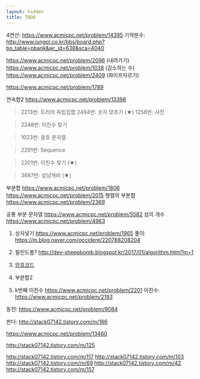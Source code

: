 ```yaml
---
layout: hidden
title: TODO
---
```

4연산: https://www.acmicpc.net/problem/14395
기약분수: http://www.jungol.co.kr/bbs/board.php?bo_table=pbank&wr_id=638&sca=4040

https://www.acmicpc.net/problem/2096 (내려가기)
https://www.acmicpc.net/problem/1038 (감소하는 수)
https://www.acmicpc.net/problem/2409 (파이프자르기)

https://www.acmicpc.net/problem/1789

연속합2 https://www.acmicpc.net/problem/13398

> 2213번: 트리의 독립집합
> 2494번: 숫자 맞추기 (★)
> 1256번: 사전

> 2248번: 이진수 찾기

> 1023번: 괄호 문자열

> 2291번: Sequence

> 2201번: 이친수 찾기 (★)

> 3687번: 성냥개비 (★)

부분합 https://www.acmicpc.net/problem/1806
https://www.acmicpc.net/problem/2015
행렬의 부분합 https://www.acmicpc.net/problem/2369

공통 부분 문자열 https://www.acmicpc.net/problem/5582
섬의 개수 https://www.acmicpc.net/problem/4963


1. 상자넣기 
https://www.acmicpc.net/problem/1965 
풀이: https://m.blog.naver.com/occidere/220788208204

2. 필린드롬?
http://dev-sheepbomb.blogspot.kr/2017/01/algorithm.html?m=1

3. [암호코드](https://www.acmicpc.net/problem/2011)

4. 부분합2


5. k번째 이친수 https://www.acmicpc.net/problem/2201
이친수: https://www.acmicpc.net/problem/2193

동전: https://www.acmicpc.net/problem/9084

판다: http://stack07142.tistory.com/m/166

https://www.acmicpc.net/problem/13460

http://stack07142.tistory.com/m/125

http://stack07142.tistory.com/m/117
http://stack07142.tistory.com/m/103
http://stack07142.tistory.com/m/69
http://stack07142.tistory.com/m/42
http://stack07142.tistory.com/m/157
